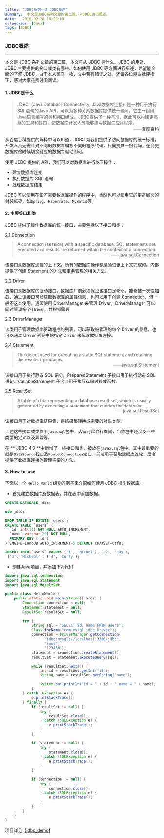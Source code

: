 ```yaml
---
title:  "JDBC系列——2 JDBC概述"
summary:  本文是JDBC系列文章的第二篇，对JDBC进行概述。
date:   2016-02-20 10:28:00
categories: [Java]
tags: [JDBC]
---
```


### JDBC概述
---
本文是 JDBC 系列文章的第二篇，本文将从 JDBC 是什么、JDBC 的用途、JDBC 主要提供的接口或类有哪些、如何使用 JDBC 等方面进行描述，希望能全面的了解 JDBC，由于本人菜鸟一枚，文中若有错误之处，还请各位朋友批评指正，感谢大家花费时间阅读。  

#### 1. JDBC是什么  
> JDBC（Java Database Connectivity, Java数据库连接）是一种用于执行SQL语句的Java API，可以为多种关系数据库提供统一访问，它由一组用Java语言编写的类和接口组成。JDBC提供了一种基准，据此可以构建更高级的工具和接口，使数据库开发人员能够编写数据库应用程序。     
<span style='display:block;text-align:right'>——[百度百科](http://baike.baidu.com/link?url=HgR0z82Gj_S135c_psHE6NGpJOES2fi9E2O1HymDFGGv5ibdAC-HHC99RKxejHgq7ZWkMgD_ZQ8_hOIvbLn7vK)</span>

从百度百科提供的解释中可以知道，JDBC 为我们提供了访问数据库的统一标准，开发人员无需针对不同的数据库编写不同的程序代码，只需提供一份代码，在变更数据库的时候切换对应的数据库驱动即可。

使用 JDBC 提供的 API，我们可以对数据库进行以下操作：
* 建立数据库连接
* 执行数据库 SQL 语句
* 处理数据库结果

JDBC 可以使用在任何需要数据库操作的程序中，当然也可以使用它的更高层次的封装框架，如`Spring`、`Hibernate`、`MyBatis`等。

#### 2. 主要接口和类
JDBC 提供了操作数据库的统一接口，主要包括以下接口和类：

2.1 Connection

> A connection (session) with a specific database. SQL statements are executed and results are returned within the context of a connection.
<span style='display:block;text-align:right'>——java.sql.Connection</span>

该接口是数据库通信的上下文，所有的数据库操作都是通过该上下文完成的。内部提供了创建 Statement 的方法和事务管理的相关方法。

2.2 Driver

该接口是数据库的驱动接口，数据库厂商必须保证该接口足够小，能够被一次性加载，通过该接口可以获取数据库的属性信息，也可以用于创建 Connection，但一般不这么使用。通常使用 DriverManager 来管理 Driver，DriverManager 可以同时管理多个 Driver，并根据需要

2.3 DriverManager

该类用于管理数据库驱动程序的列表。可以获取被管理的每个 Driver 的信息，也可以通过 Driver 列表中的指定 Driver 来获取数据库连接。

2.4 Statement

> The object used for executing a static SQL statement and returning the results it produces.
<span style='display:block;text-align:right'>——java.sql.Statement</span>

该接口用于执行静态 SQL 语句，PreparedStatement 子接口用于执行动态 SQL 语句，CallableStatement 子接口用于执行存储过程或函数。

2.5 ResultSet

> A table of data representing a database result set, which is usually generated by executing a statement that queries the database.
<span style='display:block;text-align:right'>——java.sql.ResultSet</span>

该接口用于对数据库结果集，将结果集转换成需要的对象类型。

上述这些接口或类位于`java.sql`包中，大家可以自行查阅，当然包中还涉及一些类型的定义以及异常等。

在 ** JDBC 4.0 **中新增了一些接口和类，被放在`javax.sql`包中。其中最重要的就是`DataSource`接口及`PooledConnection`接口，前者用于获取数据库连接，后者提供了数据库连接池管理需要的方法。


#### 3. How-to-use

下面以一个 `Hello World` 级别的例子来介绍如何使用 JDBC 操作数据库。

* 首先建立数据库及数据表，并在表中添加数据。

``` sql
CREATE DATABASE jdbc;

use jdbc;

DROP TABLE IF EXISTS `users`;
CREATE TABLE `users` (
  `id` int(11) NOT NULL AUTO_INCREMENT,
  `name` varchar(20) NOT NULL,
  PRIMARY KEY (`id`)
) ENGINE=InnoDB AUTO_INCREMENT=5 DEFAULT CHARSET=utf8;

INSERT INTO `users` VALUES ('1', 'Michel'), ('2', 'Jay'),
 ('3', 'Micheal'), ('4', 'Curry');
```

* 创建Java项目，并添加下列代码

``` java
import java.sql.Connection;
import java.sql.Statement;
import java.sql.ResultSet;

public class HelloWorld {
    public static void main(String[] args) {
        Connection connection = null;
        Statement statement = null;
        ResultSet resultSet = null;

        try {
            String sql = "SELECT id, name FROM users";
            Class.forName("com.mysql.jdbc.Driver");
            connection = DriverManager.getConnection(
                  "jdbc:mysql://localhost:3306/jdbc",
                  "root",
                  "123456");
            statement = connection.createStatement();
            resultSet = statement.executeQuery(sql);

            while (resultSet.next()) {
                int id = resultSet.getInt("id");
                String name = resultSet.getString("name");

                System.out.println("id = " + id + " name = " + name);
            }
        } catch (Exception e) {
            e.printStackTrace();
        } finally {
            if (resultSet != null) {
                try {
                    resultSet.close();
                } catch (SQLException e) {
                    e.printStackTrace();
                }
            }

            if (statement != null) {
                try {
                    statement.close();
                } catch (SQLException e) {
                    e.printStackTrace();
                }
            }

            if (connection != null) {
                try {
                    connection.close();
                } catch (SQLException e) {
                    e.printStackTrace();
                }
            }
        }
    }
}
```

项目详见【[jdbc_demo](https://github.com/fengzhongshuang/jdbc-demo)】
